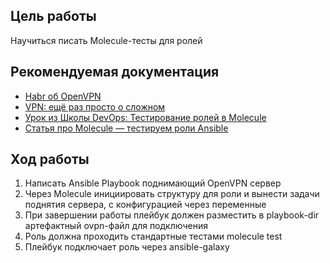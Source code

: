 ## **Цель работы**

Научиться писать Molecule-тесты для ролей

## **Рекомендуемая документация**

- [Habr об OpenVPN](https://habr.com/ru/post/233971/)
- [VPN: ещё раз просто о сложном](https://habr.com/ru/post/534250/)
- [Урок из Школы DevOps: Тестирование ролей в Molecule](https://www.youtube.com/watch?v=0b3YXlffo1Q)
- [Статья про Molecule — тестируем роли Ansible](https://habr.com/ru/post/437216/)

## **Ход работы**

1. Написать Ansible Playbook поднимающий OpenVPN сервер
2. Через Molecule инициировать структуру для роли и вынести задачи поднятия сервера, с конфигурацией через переменные
3. При завершении работы плейбук должен разместить в playbook-dir артефактный ovpn-файл для подключения
4. Роль должна проходить стандартные тестами molecule test
5. Плейбук подключает роль через ansible-galaxy